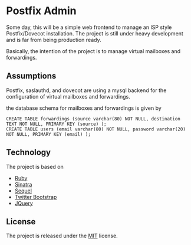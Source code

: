 Postfix Admin
=============

Some day, this will be a simple web frontend to manage an ISP style Postfix/Dovecot installation.
The project is still under heavy development and is far from being production ready.

Basically, the intention of the project is to manage virtual mailboxes and forwardings.

Assumptions
-----------

Postfix, saslauthd, and dovecot are using a mysql backend for the configuration of virtual
mailboxes and forwardings.

the database schema for mailboxes and forwardings is given by
```
CREATE TABLE forwardings (source varchar(80) NOT NULL, destination TEXT NOT NULL, PRIMARY KEY (source) );
CREATE TABLE users (email varchar(80) NOT NULL, password varchar(20) NOT NULL, PRIMARY KEY (email) );
```

Technology
----------

The project is based on
- [Ruby](http://www.ruby-lang.org)
- [Sinatra](http://www.sinatrarb.com)
- [Sequel](http://sequel.rubyforge.org)
- [Twitter Bootstrap](http://twitter.github.com/bootstrap)
- [JQuery](http://jquery.org)

License
-------
The project is released under the [MIT](http://opensource.org/licenses/MIT) license.

